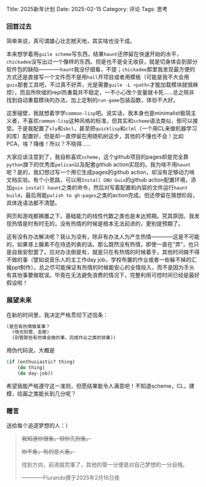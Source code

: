 Title: 2025新年计划
Date: 2025-02-15
Category: 评论
Tags: 思考

### 回首过去

简单来说，真可谓雄心壮志撼天地，其实啥也没干成。

本来想学着用`guile scheme`写东西，结果`haunt`还停留在快速开始的水平，`chickadee`没写出过一个像样的东西。但是也不是全无收获，就是切身体会到部分软件包的缺陷————`haunt`我没仔细看，不提；`chickadee`那里我发现最方便的方式还是直接写一个文件而不是用`hall`开项目或者用模板（可能是我不大会用`guix`那套工具吧，不过真不好弄，光是需要`guile -L <path>`才能加载模块就很麻烦），而且所吹嘘的repl热重载并不稳定，一不小心改个变量就卡死……总之除非找到自动重载模块的办法，加上定制的`run-game`包装函数，体验不大好。

这里碰壁，我就想着学学`common-lisp`吧。说实话，我本身也是minimalist极简主义者，不喜欢`common-lisp`这种风格的标准，但其实和`scheme`语法类似，倒可以接受。于是我配置了`sly`和`sbcl`，甚至把`quicklisp`和`clml`（一个用CL来做机器学习的库）配置好，但是却一直停留在用随机树这步，其他的不懂也不会！比如PCA，啥？降维！所以？不晓得……

大家应该注意到了，我自称喜欢`scheme`，这个github项目的pages却是完全靠`python`旗下的优秀库`pelican`以及配套github action实现的。我为啥不用`haunt`呢？是的，我幻想过写一个用它生成pages的github action，却没有足够动力啃文档实验。有个小思路，可以用`Install GNU Guix`的github action配置环境，添加`guix install haunt`之类的命令，然后对写着配置和内容的文件运行`haunt build`，最后用能`pulish to gh-pages`之类的action完成。但还停留在猜想阶段，具体连语法都不清楚。

网页和游戏都搁置之下，基础能力的线性代数之类也是未达预期。究其原因，我发现热情是时有时无的，没有热情的时候是根本无法前进的，更别提预期了。

这有没有办法解决呢？我认为没有，除非有办法人为产生热情————这是不可能的，如果肾上腺素不在待选列表的话。那么既然没有热情，即使一直在“弄”，也只是自我安慰罢了。应对办法倒是有，就是只在有热情的时候着手，其他时间做不得不做的事（譬如说音乐人的主工作day job，学校布置的作业或者一些躲不掉的汇报ppt制作）。总之尽可能保证有热情的时候能安心的全情投入，而不是因为手头有其他事要做耽误。毕竟在无法避免浪费的情况下，完整利用可控时间已经是最好假设啦！

### 展望未来

在新的时间里，我决定严格贯彻下述信条：

```lisp
(是否有热情做某事？
  (啥也别管，去做)
  (别管那些有热情会做的事，完成作业之类的琐事))
```

用伪代码说，大概是

```lisp
(if (enthusiastic? thing)
    (do thing)
    (do day-job))
```

希望我能严格遵守这一准则，但愿结果能令人满意吧！不知道scheme，CL，建模，绘画之类能长到几分呢？

### 赠言

送给每个追逐梦想的人：）

><del>我知道你很急，但你先别急。</del>
>
><del>你不急，有的是人急。</del>
>
>找到方向，前进就完事了，其他的管一分便是对自己梦想的一分自残。
>
>————Flurando撰于2025年2月16日夜
